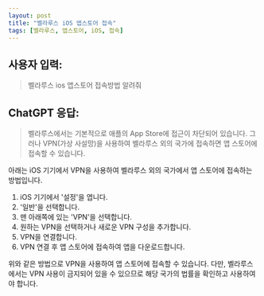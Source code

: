 ```yaml
---
layout: post
title: "벨라루스 iOS 앱스토어 접속"
tags: [벨라루스, 앱스토어, iOS, 접속]
---
```


## 사용자 입력:
> 벨라루스 ios 앱스토어 접속방법 알려줘

## ChatGPT 응답:
> 벨라루스에서는 기본적으로 애플의 App Store에 접근이 차단되어 있습니다. 그러나 VPN(가상 사설망)을 사용하여 벨라루스 외의 국가에 접속하면 앱 스토어에 접속할 수 있습니다. 

아래는 iOS 기기에서 VPN을 사용하여 벨라루스 외의 국가에서 앱 스토어에 접속하는 방법입니다.

1. iOS 기기에서 '설정'을 엽니다.
2. '일반'을 선택합니다.
3. 맨 아래쪽에 있는 'VPN'을 선택합니다.
4. 원하는 VPN을 선택하거나 새로운 VPN 구성을 추가합니다.
5. VPN을 연결합니다.
6. VPN 연결 후 앱 스토어에 접속하여 앱을 다운로드합니다.

위와 같은 방법으로 VPN을 사용하여 앱 스토어에 접속할 수 있습니다. 다만, 벨라루스에서는 VPN 사용이 금지되어 있을 수 있으므로 해당 국가의 법률을 확인하고 사용하여야 합니다.

